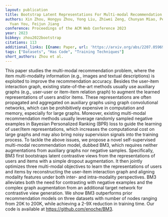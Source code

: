```yaml
---
layout: publication
title: Bootstrap Latent Representations For Multi-modal Recommendation
authors: Xin Zhou, Hongyu Zhou, Yong Liu, Zhiwei Zeng, Chunyan Miao, Pengwei Wang,
  Yuan You, Feijun Jiang
conference: Proceedings of the ACM Web Conference 2023
year: 2023
bibkey: zhou2022bootstrap
citations: 113
additional_links: [{name: Paper, url: 'https://arxiv.org/abs/2207.05969'}]
tags: ["Datasets", "Has Code", "Training Techniques"]
short_authors: Zhou et al.
---
```

This paper studies the multi-modal recommendation problem, where the item
multi-modality information (e.g., images and textual descriptions) is exploited
to improve the recommendation accuracy. Besides the user-item interaction
graph, existing state-of-the-art methods usually use auxiliary graphs (e.g.,
user-user or item-item relation graph) to augment the learned representations
of users and/or items. These representations are often propagated and
aggregated on auxiliary graphs using graph convolutional networks, which can be
prohibitively expensive in computation and memory, especially for large graphs.
Moreover, existing multi-modal recommendation methods usually leverage randomly
sampled negative examples in Bayesian Personalized Ranking (BPR) loss to guide
the learning of user/item representations, which increases the computational
cost on large graphs and may also bring noisy supervision signals into the
training process. To tackle the above issues, we propose a novel
self-supervised multi-modal recommendation model, dubbed BM3, which requires
neither augmentations from auxiliary graphs nor negative samples. Specifically,
BM3 first bootstraps latent contrastive views from the representations of users
and items with a simple dropout augmentation. It then jointly optimizes three
multi-modal objectives to learn the representations of users and items by
reconstructing the user-item interaction graph and aligning modality features
under both inter- and intra-modality perspectives. BM3 alleviates both the need
for contrasting with negative examples and the complex graph augmentation from
an additional target network for contrastive view generation. We show BM3
outperforms prior recommendation models on three datasets with number of nodes
ranging from 20K to 200K, while achieving a 2-9X reduction in training time.
Our code is available at https://github.com/enoche/BM3.